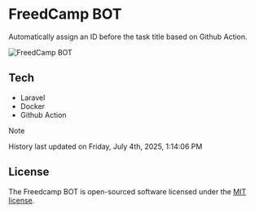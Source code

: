 # FreedCamp BOT

Automatically assign an ID before the task title based on Github Action.

![FreedCamp BOT](https://repository-images.githubusercontent.com/737932867/7d34798b-2680-471c-b089-a78a718d3d6a)

## Tech

- Laravel
- Docker
- Github Action

> [!NOTE]  
> History last updated on Friday, July 4th, 2025, 1:14:06 PM

## License

The Freedcamp BOT is open-sourced software licensed under the [MIT license](https://opensource.org/licenses/MIT).
